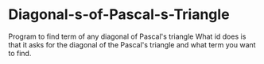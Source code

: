 # Diagonal-s-of-Pascal-s-Triangle
Program to find term of any diagonal of Pascal's triangle
What id does is that it asks for the diagonal of the Pascal's triangle and what term
you want to find. 
